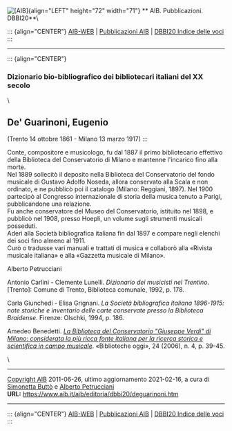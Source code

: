 ![\[AIB\]](/aib/wi/aibv72.gif){align="LEFT" height="72" width="71"}
** AIB. Pubblicazioni. DBBI20**\

::: {align="CENTER"}
[AIB-WEB](/) \| [Pubblicazioni AIB](/pubblicazioni/) \| [DBBI20 Indice
delle voci](dbbi20.htm)
:::

------------------------------------------------------------------------

::: {align="CENTER"}
### Dizionario bio-bibliografico dei bibliotecari italiani del XX secolo

\

## De\' Guarinoni, Eugenio

(Trento 14 ottobre 1861 - Milano 13 marzo 1917)
:::

Conte, compositore e musicologo, fu dal 1887 il primo bibliotecario
effettivo della Biblioteca del Conservatorio di Milano e mantenne
l\'incarico fino alla morte.\
Nel 1889 sollecitò il deposito nella Biblioteca del Conservatorio del
fondo musicale di Gustavo Adolfo Noseda, allora conservato alla Scala e
non ordinato, e ne pubblicò poi il catalogo (Milano: Reggiani, 1897).
Nel 1900 partecipò al Congresso internazionale di storia della musica
tenuto a Parigi, pubblicandone una relazione.\
Fu anche conservatore del Museo del Conservatorio, istituito nel 1898, e
pubblicò nel 1908, presso Hoepli, un volume sugli strumenti musicali
posseduti.\
Aderì alla Società bibliografica italiana fin dal 1897 e compare negli
elenchi dei soci fino almeno al 1911.\
Curò o tradusse vari manuali e trattati di musica e collaborò alla
«Rivista musicale italiana» e alla «Gazzetta musicale di Milano».

Alberto Petrucciani

Antonio Carlini - Clemente Lunelli. *Dizionario dei musicisti nel
Trentino*. \[Trento\]: Comune di Trento, Biblioteca comunale, 1992, p.
178.

Carla Giunchedi - Elisa Grignani. *La Società bibliografica italiana
1896-1915: note storiche e inventario delle carte conservate presso la
Biblioteca Braidense*. Firenze: Olschki, 1994, p. 186.

Amedeo Benedetti. *[La Biblioteca del Conservatorio \"Giuseppe Verdi\"
di Milano: considerata la più ricca fonte italiana per la ricerca
storica e scientifica in campo
musicale](http://www.bibliotecheoggi.it/2006/20060403901.pdf10:38%2001/05/2020)*.
«Biblioteche oggi», 24 (2006), n. 4, p. 39-45.

\

------------------------------------------------------------------------

[Copyright AIB](/su-questo-sito/dichiarazione-di-copyright-aib-web/)
2011-06-26, ultimo aggiornamento 2021-02-16, a cura di [Simonetta
Buttò](/aib/redazione3.htm) e [Alberto
Petrucciani](/su-questo-sito/redazione-aib-web/)\
**URL:** https://www.aib.it/aib/editoria/dbbi20/deguarinoni.htm

------------------------------------------------------------------------

::: {align="CENTER"}
[AIB-WEB](/) \| [Pubblicazioni AIB](/pubblicazioni/) \| [DBBI20 Indice
delle voci](dbbi20.htm)
:::

